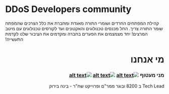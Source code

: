 # DDoS Developers community

<span dir="rtl">
קהילת המפתחים החרדים ושומרי התורה מאגדת ומחברת את כלל הצרכים שהמפתח שומר התורה צריך. 
החל מכנסים טכנולוגים והאקטונים ועד לקורסים טכנולוגים עם מיטב המרצים!
יחד מצמצמים את הפערים בחברה ומקדמים את הציבור שלנו לקדמת התעשייה!


# מי אנחנו
### מני מעטוף [![alt text][facebook]][meni-f] [![alt text][github]][meni-g] [![alt text][twitter]][meni-t]
Tech Lead ב 8200 ובוגר ממר"ם ופרוייקט שח"ר - בינה בירוק 


[twitter]: http://i.imgur.com/tXSoThF.png
[facebook]: http://i.imgur.com/P3YfQoD.png
[github]: http://i.imgur.com/0o48UoR.png

[meni-t]: https://twitter.com/MMaatuf
[meni-f]: http://www.facebook.com/MMaatuf
[meni-g]: https://github.com/meniMaatuf


</span>
